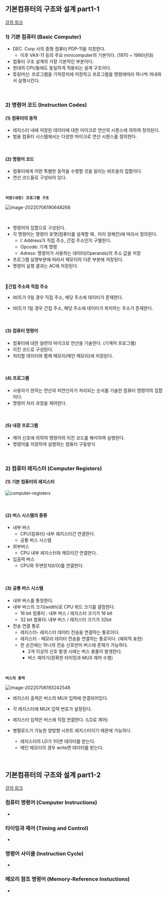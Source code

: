 

## 기본컴퓨터의 구조와 설계 part1-1

[강의 링크](https://www.youtube.com/watch?v=vSnpYzCuwVY&list=PLc8fQ-m7b1hCHTT7VH2oo0Ng7Et096dYc&index=10)

### 1) 기본 컴퓨터 (Basic Computer)

- DEC. Corp 사의 중형 컴퓨터 PDP-11을 지칭한다.
  - 이후 VAX-11 등의 주요 minicomputer의 기본이다. (1970 ~ 1980년대)
- 컴퓨터 구조 설계의 가장 기본적인 부분이다.
- 현대의 CPU들에도 동일하게 적용되는 설계 구조이다. 
- 튜링머신: 프로그램을 기억장치에 저장하고 프로그램을 명령에따라 하나씩 꺼내와서 실행시킨다. 

<br>

### 2) 명령어 코드 (Instruction Codes)

#### (1) 컴퓨터의 동작

- 레지스터 내에 저장된 데이터에 대한 마이크로 연산의 시퀀스에 의하여 정의된다.
- 범용 컴퓨터 시스템에서는 다양한 마이크로 연산 시퀀스를 정의한다.

<br>

#### (2) 명령어 코드

- 컴퓨터에게 어떤 특별한 동작을 수행할 것을 알리는 비트들의 집합이다.
- 연산 코드들로 구성되어 있다.

<br>

**`저장(내장) 프로그램 구조`**

![image-20220706190648268](https://raw.githubusercontent.com/JaeKP/image_repo/main/img/image-20220706190648268.png)

<br>

- 명령어의 집합으로 구성된다.
- 각 명령어는 명령어 포맷(컴퓨터를 설계할 때 , 미리 정해진)에 따라서 정의된다.
  - I: Address가 직접 주소, 간접 주소인지 구별한다. 
  - Opcode: 기계 명령 
  - Adress: 명령어가 사용하는 데이터(Operands)의 주소 값을 저장
- 프로그램 실행부분에 따라서 메모리의 다른 부분에 저장된다.
- 명령어 실행 결과는 AC에 저장된다. 

<br>

**💬간접 주소와 직접 주소**

- I비트가 0일 경우 직접 주소, 해당 주소에 데이터가 존재한다. 

- I비트가 1일 경우 간접 주소, 해당 주소에 데이터가 위치하는 주소가 존재한다. 

<br>

#### (3) 컴퓨터 명령어

- 컴퓨터에 대한 일련의 마이크로 연산을 기술한다. (기계어 프로그램)
- 이진 코드로 구성된다.
- 처리할 데이터와 함께 메모리(메인 메모리)에 저장된다.

<br>

#### (4) 프로그램

- 사용자가 원하는 연산과 피연산자가 처리되는 순서를 기술한 컴퓨터 명령어의 집합이다.
- 명령어 처리 과정을 제어한다. 

<br>

#### (5) 내장 프로그램

- 제어 신호에 의하여 명령어의 이진 코드를 해석하여 실행한다.
- 명령어를 저장하여 실행하는 컴퓨터 구동방식

<br>

### 2) 컴퓨터 레지스터 (Computer Registers)

#### (1) 기본 컴퓨터의 레지스터

![computer-registers](https://raw.githubusercontent.com/JaeKP/image_repo/main/img/computer-registers.png)

<br>

#### (2) 버스 시스템의 종류

- 내부 버스
  - CPU(컴퓨터) 내부 레지스터간 연결한다.
  - 공통 버스 시스템
- 외부버스
  - CPU 내부 레지스터와 메모리간 연결한다.
- 입출력 버스
  - CPU와 주변장치(I/O)를 연결한다.

<br>

#### (3) 공통 버스 시스템

- 내부 버스를 통칭한다.
- 내부 버스의 크기(width)로 CPU 워드 크기를 결정한다.
  - 16 bit 컴퓨터 : 내부 버스 / 레지스터 크기가 16 bit
  - 32 bit 컴퓨터: 내부 버스 / 레지스터 크기가 32bit
- 전송 연결 통로
  - 레지스터- 레지스터 데이터 전송을 연결하는 통로이다.
  - 레지스터 - 메모리 데이터 전송을 연결하는 통로이다. (예외적 표현)
  - 한 순간에는 하나의 전송 신호만이 버스에 존재가 가능하다.
    - 2개 이상의 신호 발생 시에는 버스 충돌이 발생한다.
    - 버스 제어기(정확한 타이밍과 MUX 제어 수행)

<br>

**`버스의 동작`**

![image-20220706193242548](https://raw.githubusercontent.com/JaeKP/image_repo/main/img/image-20220706193242548.png)

- 레지스터 출력은 버스의 MUX 입력에 연결되어있다. 

- 각 레지스터에 MUX 입력 번호가 설정된다. 
- 레지스터 입력은 버스에 직접 연결한다. (LD로 제어)
- 병렬로드가 가능한 양방향 시프트 레지스터이기 때문에 가능하다. 
  - 레지스터의 LD가 1이면 데이터를 받는다. 
  - 메인 메모리의 경우 write면 데이터를 받는다. 

<br>

## 기본컴퓨터의 구조와 설계 part1-2

[강의 링크](https://www.youtube.com/watch?v=T2oKxvinK84&list=PLc8fQ-m7b1hCHTT7VH2oo0Ng7Et096dYc&index=11)

### 컴퓨터 명령어 (Computer Instructions)

- 

### 타이밍과 제어 (Timing and Control)

- 

### 명령어 사이클 (Instruction Cycle)

- 

### 메모리 참조 명령어 (Memory-Reference Instuctions)

-
